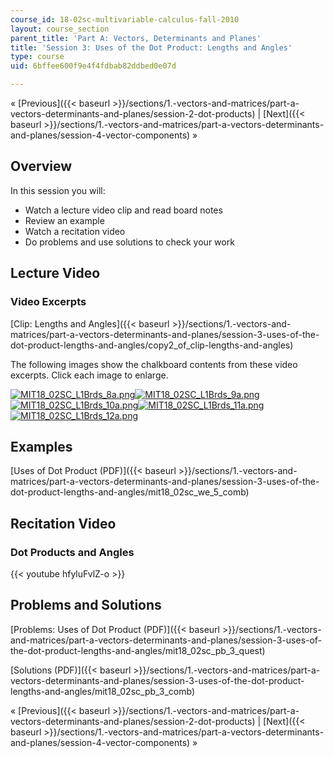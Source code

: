 ```yaml
---
course_id: 18-02sc-multivariable-calculus-fall-2010
layout: course_section
parent_title: 'Part A: Vectors, Determinants and Planes'
title: 'Session 3: Uses of the Dot Product: Lengths and Angles'
type: course
uid: 6bffee600f9e4f4fdbab82ddbed0e07d

---
```


« [Previous]({{< baseurl >}}/sections/1.-vectors-and-matrices/part-a-vectors-determinants-and-planes/session-2-dot-products) | [Next]({{< baseurl >}}/sections/1.-vectors-and-matrices/part-a-vectors-determinants-and-planes/session-4-vector-components) »

Overview
--------

In this session you will:

*   Watch a lecture video clip and read board notes
*   Review an example
*   Watch a recitation video
*   Do problems and use solutions to check your work

Lecture Video
-------------

### Video Excerpts

[Clip: Lengths and Angles]({{< baseurl >}}/sections/1.-vectors-and-matrices/part-a-vectors-determinants-and-planes/session-3-uses-of-the-dot-product-lengths-and-angles/copy2_of_clip-lengths-and-angles)

The following images show the chalkboard contents from these video excerpts. Click each image to enlarge.

[![MIT18_02SC_L1Brds_8a.png](/coursemedia/18-02sc-multivariable-calculus-fall-2010/f101f00f5f25a94a31e61bc8ffaeb406_MIT18_02SC_L1Brds_8a.png)](/coursemedia/18-02sc-multivariable-calculus-fall-2010/98ee2f0ac2466c89729860392c7efdc7_MIT18_02SC_L1Brds_8.png "Open in a new window.")[![MIT18_02SC_L1Brds_9a.png](/coursemedia/18-02sc-multivariable-calculus-fall-2010/25bbd85a652b66f45e68fb90ba35a41c_MIT18_02SC_L1Brds_9a.png)](/coursemedia/18-02sc-multivariable-calculus-fall-2010/8e9be84d1639812c2fd73ff0aa635b00_MIT18_02SC_L1Brds_9.png "Open in a new window.")[![MIT18_02SC_L1Brds_10a.png](/coursemedia/18-02sc-multivariable-calculus-fall-2010/16a040a54f781808455b1274fd660177_MIT18_02SC_L1Brds_10a.png)](/coursemedia/18-02sc-multivariable-calculus-fall-2010/922a33d42fd06cb1fc5c512b4bc64499_MIT18_02SC_L1Brds_10.png "Open in a new window.")[![MIT18_02SC_L1Brds_11a.png](/coursemedia/18-02sc-multivariable-calculus-fall-2010/c0d93c1bf8173ddc3768fd6a8c2c01d7_MIT18_02SC_L1Brds_11a.png)](/coursemedia/18-02sc-multivariable-calculus-fall-2010/9ea32f6f9a8768e2247403338386b4a7_MIT18_02SC_L1Brds_11.png "Open in a new window.")  
[![MIT18_02SC_L1Brds_12a.png](/coursemedia/18-02sc-multivariable-calculus-fall-2010/e422bff4b7eef52b6c5b66e12c805515_MIT18_02SC_L1Brds_12a.png)](/coursemedia/18-02sc-multivariable-calculus-fall-2010/bc3fd10920ed0baff66e75d2d45e0e61_MIT18_02SC_L1Brds_12.png "Open in a new window.")

Examples
--------

[Uses of Dot Product (PDF)]({{< baseurl >}}/sections/1.-vectors-and-matrices/part-a-vectors-determinants-and-planes/session-3-uses-of-the-dot-product-lengths-and-angles/mit18_02sc_we_5_comb)

Recitation Video
----------------

### Dot Products and Angles

{{< youtube hfyluFvlZ-o >}}

Problems and Solutions
----------------------

[Problems: Uses of Dot Product (PDF)]({{< baseurl >}}/sections/1.-vectors-and-matrices/part-a-vectors-determinants-and-planes/session-3-uses-of-the-dot-product-lengths-and-angles/mit18_02sc_pb_3_quest)

[Solutions (PDF)]({{< baseurl >}}/sections/1.-vectors-and-matrices/part-a-vectors-determinants-and-planes/session-3-uses-of-the-dot-product-lengths-and-angles/mit18_02sc_pb_3_comb)

« [Previous]({{< baseurl >}}/sections/1.-vectors-and-matrices/part-a-vectors-determinants-and-planes/session-2-dot-products) | [Next]({{< baseurl >}}/sections/1.-vectors-and-matrices/part-a-vectors-determinants-and-planes/session-4-vector-components) »